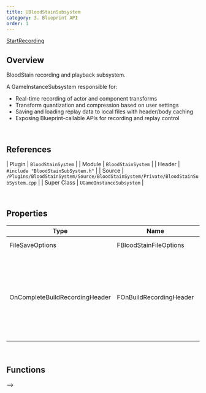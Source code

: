 ```yaml
---
title: UBloodStainSubsystem
category: 3. Blueprint API
order: 1
---
```


[StartRecording](#section1)


## Overview

BloodStain recording and playback subsystem.

A GameInstanceSubsystem responsible for:

- Real-time recording of actor and component transforms
- Transform quantization and compression based on user settings
- Saving and loading replay data to local files with header/body caching
- Exposing Blueprint-callable APIs for recording and replay control


<br/>


## References

| Plugin | `BloodStainSystem` |
| Module | `BloodStainSystem` |
| Header | `#include "BloodStainSubSystem.h"` |
| Source | `/Plugins/BloodStainSystem/Source/BloodStainSystem/Private/BloodStainSubSystem.cpp` |
| Super Class | `UGameInstanceSubsystem` |

<br/>


## Properties

| Type | Name | Description |
|------------------|------------------|------------------------------|
| FileSaveOptions | FBloodStainFileOptions | File's save options. |
| OnCompleteBuildRecordingHeader | FOnBuildRecordingHeader | Just before saving the file, a broadcast is triggered. This can be used to modify or assign the header data. |

<br/>


## Functions


<!-- <a id="section1"></a>

### Start Recording

<img src="../../images/BloodStainSubSystem/StartRecording.png" width="300" />	


#### Description

>If the group is already recording, join the group <br>
Record Component is Attached to the Target Actor

#### Inputs

| Type | Name | Description |
|------|------|-------------|
| AActor* | Target Actor | The actor to record |
| FRecordOptions (Optional) | Options | Optional recording options |

#### Outputs

| Type | Name | Description |
|------|------|-------------|
| bool | Return Value | Whether the recording start is successful. If Actor is Already Recording for Target Group (Option), return false. <br/> 예상치 못한 오류 가능성 - 다른 Group에서 녹화중인 경우 이에 대해 대응에 대해 예상이 안됨. (테스트 못해봄) |

<br>




## Start Recording With Actors
<img src="../../images/BloodStainSubSystem/StartRecordingWithActors.png" width="300" />	

#### Description

>If the group is already recording, join the group <br>
Record Component is Attached to the Target Actor

#### Inputs

| Type | Name | Description |
|------|------|-------------|
| TArray&lt;AActor*&gt; | Target Actors | The actors to record |
| FRecordOptions (Optional) | Options | Optional recording options |

#### Outputs

| Type | Name | Description |
|------|------|-------------|
| bool | Return Value | whether the recording start is successful |

<br>





## Stop Recording
<img src="../../images/StopRecording.png" width="300" />

#### Description

>Stop Recording Group


#### Inputs

| Type | Name | Description |
|------|------|-------------|
| FName (Optional) | Group Name | Optional group name for organizing recordings |
| bool | Save Recording Data | if false, do not save |

<br>




## Stop Recording RecordComponent
<img src="../../images/StopRecordingRecordComponent.png" width="300" />

#### Description

>Stop recording actor.<br>
Group don't stop recording. if you want to stop recording group, use `UBloodStainSubsystem::StopRecord`


#### Inputs

| Type | Name | Description |
|------|------|-------------|
| URecordComponent | Record Component | Target Record Component |
| bool | Save Recording Data | if false, do not save |

<br>




## Start Replay From File
<img src="../../images/StartReplayFromFile.png" width="300" />

#### Description

> TODO

#### Inputs

| Type | Name | Description |
|------|------|-------------|
| FString | File Name | File Name |
| FString | Level Name | Level Name |
| FBloodStainPlaybackOptions (Optional) | In Playback Options | Optional playback options |


#### Outputs

| Type | Name | Description |
|------|------|-------------|
| FGuid | Out Guid | Replaying Group Key |
| bool | return value | whether the start replay is successful |

<br>


## Start Replay by BloodStain
<img src="../../images/StartReplaybyBloodStain.png" width="300" />

#### Description

> TODO

#### Inputs

| Type | Name | Description |
|------|------|-------------|
| ABloodStainActor* | Blood Stain Actor | BloodStain Actor |


#### Outputs

| Type | Name | Description |
|------|------|-------------|
| FGuid | Out Guid | Replaying Group Key |
| bool | return value | whether the start replay is successful |

<br>



## Stop Replay
<img src="../../images/StopReplay.png" width="300" />

#### Description

> TODO

#### Inputs

| Type | Name | Description |
|------|------|-------------|
| FGuid | Playback Key | Target Playback Key |

<br>



## Stop Replay PlayComponent
<img src="../../images/StopReplayplayComponent.png" width="300" />

#### Description

>This don't stop All Actors Playback. if you want to stop All of them, use `UBloodStainSubsystem::StopReplay`


#### Inputs

| Type | Name | Description |
|------|------|-------------|
| AReplayActor* | Ghost Actor | Target Playback ReplayActor |

<br>



## GetPlaybackGroup

<img src="../../images/BloodStainSubSystem/GetPlaybackGroup.png" width="300" />

#### Description

> TODO

#### Inputs

| Type | Name | Description |
|------|------|-------------|
| FGuid | In Guid | Playback Key |


#### Outputs

| Type | Name | Description |
|------|------|-------------|
| FBloodStainPlaybackGroup& | OutBloodStainPlaybackGroup | Replaying Playback Group |
| bool | return value | Whether the Playback Group is Exist |

<br>



## Is Playing
<img src="../../images/BloodStainSubSystem/IsPlaying.png" width="300" />

#### Description

> TODO

#### Inputs

| Type | Name | Description |
|------|------|-------------|
| FGuid | InPlaybackKey | Playback Key |


#### Outputs

| Type | Name | Description |
|------|------|-------------|
| bool | return value | Whether the Playback Group is Replaying |

<br>



## SetRecordingGroupMainActor

<img src="../../images/BloodStainSubSystem/SetRecordingGroupMainActor.png" width="300" />

#### Description

> TODO

#### Inputs

| Type | Name | Description |
|------|------|-------------|
| AActor* | Target Actor | Group의 Main Actor |
| FName (Optional) | GroupName | Optional Group의 Main Actor |

<br>





# TODO - Function 

LoadAllHeadersInLevel
LoadAllHeadersInLevels
LoadAllHeaders

FindOrLoadRecordHeader
FindOrLoadRecordBodyData

IsFileHeaderLoaded
IsFileBodyLoaded

GetCachedHeaders
GetCachedHeadersByTags

ClearCachedData
ClearCachedBodyData

ClearAllCachedData
ClearAllCachedBodyData

DeleteFile

SetDefaultGroupName

SetReplayUserGroupData

GetFullFilePath
GetRelativeFilePath

GetSavedLevelNames
GetSavedFileNames

SetDefaultMaterial
GetDefaultMaterial

SpawnBloodStain
SpawnAllBloodStainInLevel




AddToPendingGroup
AddToPendingGroupWithActors

RemoveFromPendingGroup
RemoveFromPendingGroupWithActors

StartRecordingWithPendingGroup

SetPendingGroupMainActor

SetPendingActorUserData


<!-- <br><br><br><br><br><br><br>

# 테스트

#### Parameters
- **Target** (`UBloodStainSubsystem*`): The subsystem that manages the recording
- **Target Actor** (`AActor*`): The actor to be recorded
- **Options** (`FRecordOptions`, *optional*): Additional record settings
- **Group Name** (`FName`, *optional*): Name of the recording group


| Name | Type | Description |
|------|------|-------------|
| Target | UBloodStainSubsystem* | The subsystem that controls recording |
| Target Actor | AActor* | The actor to record |
| Options | FRecordOptions (Optional) | Optional recording options |
| Group Name | FName (Optional) | Optional group name for organizing recordings |


#### Returns
- **Return Value** (`bool`): `true` if recording started successfully, otherwise `false`.
- **Out Guid** (`FGuid`): The key identifying the replay group that started.


### Start Recording

Starts recording a specific actor in the scene.  
If the specified group is already recording, the actor is added to that group.  
Attaches a `RecordComponent` to the target actor to begin tracking.

Use `StopRecording` to finish and optionally save the recorded data. --> -->